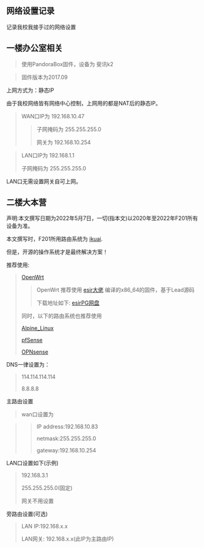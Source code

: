 ## 网络设置记录

记录我校我接手过的网络设置

## 一楼办公室相关

> 使用PandoraBox固件，设备为 斐讯k2

> 固件版本为2017.09

上网方式为：静态IP

由于我校网络皆有网络中心控制，上网用的都是NAT后的静态IP。

> WAN口IP为 192.168.10.47
>> 子网掩码为 255.255.255.0
>>
>> 网关为 192.168.10.254

> LAN口IP为 192.168.1.1
>
> 子网掩码为 255.255.255.0

LAN口无需设置网关自可上网。

## 二楼大本营

声明:本文撰写日期为2022年5月7日，一切(指本文)以2020年至2022年F201所有设备为准。

本文撰写时，F201所用路由系统为 [ikuai](https://www.ikuai8.com/).

但是，开源的操作系统才是最终解决方案！

推荐使用:
> [OpenWrt](https://openwrt.org/)
>> OpenWrt 推荐使用 [esir大佬](https://www.youtube.com/c/eSirPlayGround) 编译的x86_64的固件，基于Lead源码
>> 
>> 下载地址如下: [esirPG网盘](https://drive.google.com/drive/folders/1uRXg_krKHPrQneI3F2GNcSVRoCgkqESr?sort=13&direction=a)
>
> 同时，以下的路由系统也推荐使用
>
> [Alpine_Linux](https://www.alpinelinux.org/)
>
> [pfSense](https://www.pfsense.org/)
>
> [OPNsense](https://opnsense.org/)



DNS一律设置为：
> 114.114.114.114
> 
> 8.8.8.8

主路由设置

> wan口设置为

>>  IP address:192.168.10.83
>>
>> netmask:255.255.255.0
>>
>> gateway:192.168.10.254

LAN口设置如下(示例)

> 192.168.3.1
>
> 255.255.255.0(固定)
>
> 网关不用设置


旁路由设置(可选)

> LAN IP:192.168.x.x
> 
> LAN网关: 192.168.x.x(此IP为主路由IP)
